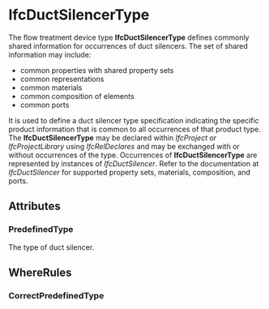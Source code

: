 # IfcDuctSilencerType

The flow treatment device type **IfcDuctSilencerType** defines commonly shared information for occurrences of duct silencers. The set of shared information may include:

* common properties with shared property sets
* common representations
* common materials
* common composition of elements
* common ports

It is used to define a duct silencer type specification indicating the specific product information that is common to all occurrences of that product type. The **IfcDuctSilencerType** may be declared within _IfcProject_ or _IfcProjectLibrary_ using _IfcRelDeclares_ and may be exchanged with or without occurrences of the type. Occurrences of **IfcDuctSilencerType** are represented by instances of _IfcDuctSilencer_. Refer to the documentation at _IfcDuctSilencer_ for supported property sets, materials, composition, and ports.

## Attributes

### PredefinedType
The type of duct silencer.

## WhereRules

### CorrectPredefinedType

